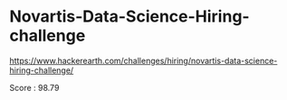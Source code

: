 # Novartis-Data-Science-Hiring-challenge
https://www.hackerearth.com/challenges/hiring/novartis-data-science-hiring-challenge/

Score : 98.79
